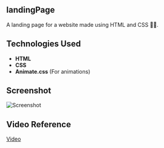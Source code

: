## landingPage

A landing page for a website made using HTML and CSS 🚀🚀.

## Technologies Used

- **HTML**
- **CSS**
- **Animate.css** (For animations)

## Screenshot

![Screenshot](https://user-images.githubusercontent.com/80754608/123287708-90d3a980-d52c-11eb-8ec8-3d884fcbf986.png)

## Video Reference

[Video](https://user-images.githubusercontent.com/80754608/123286447-8cf35780-d52b-11eb-89d0-0e102d569ed1.mp4)
